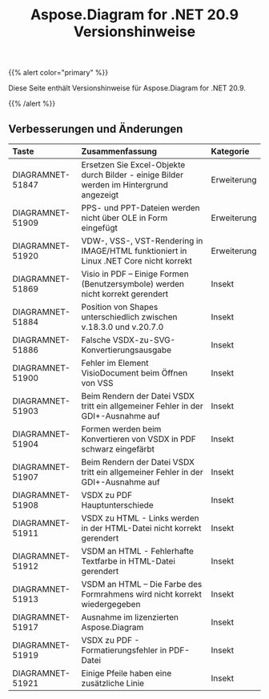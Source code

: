 ﻿---
title: Aspose.Diagram for .NET 20.9 Versionshinweise
type: docs
weight: 13
url: /de/net/aspose-diagram-for-net-20-9-release-notes/
---
{{% alert color="primary" %}}

Diese Seite enthält Versionshinweise für Aspose.Diagram for .NET 20.9.

{{% /alert %}}
## **Verbesserungen und Änderungen**  ##

|**Taste**|**Zusammenfassung**|**Kategorie**|
|:- |:- |:- |
|DIAGRAMNET-51847|Ersetzen Sie Excel-Objekte durch Bilder - einige Bilder werden im Hintergrund angezeigt|Erweiterung|
|DIAGRAMNET-51909|PPS- und PPT-Dateien werden nicht über OLE in Form eingefügt|Erweiterung|
|DIAGRAMNET-51920|VDW-, VSS-, VST-Rendering in IMAGE/HTML funktioniert in Linux .NET Core nicht korrekt|Erweiterung|
|DIAGRAMNET-51869|Visio in PDF – Einige Formen (Benutzersymbole) werden nicht korrekt gerendert|Insekt|
|DIAGRAMNET-51884|Position von Shapes unterschiedlich zwischen v.18.3.0 und v.20.7.0|Insekt|
|DIAGRAMNET-51886|Falsche VSDX-zu-SVG-Konvertierungsausgabe|Insekt|
|DIAGRAMNET-51900|Fehler im Element VisioDocument beim Öffnen von VSS|Insekt|
|DIAGRAMNET-51903|Beim Rendern der Datei VSDX tritt ein allgemeiner Fehler in der GDI+-Ausnahme auf|Insekt|
|DIAGRAMNET-51904|Formen werden beim Konvertieren von VSDX in PDF schwarz eingefärbt|Insekt|
|DIAGRAMNET-51907|Beim Rendern der Datei VSDX tritt ein allgemeiner Fehler in der GDI+-Ausnahme auf|Insekt|
|DIAGRAMNET-51908|VSDX zu PDF Hauptunterschiede|Insekt|
|DIAGRAMNET-51911|VSDX zu HTML - Links werden in der HTML-Datei nicht korrekt gerendert|Insekt|
|DIAGRAMNET-51912|VSDM an HTML - Fehlerhafte Textfarbe in HTML-Datei gerendert|Insekt|
|DIAGRAMNET-51913|VSDM an HTML – Die Farbe des Formrahmens wird nicht korrekt wiedergegeben|Insekt|
|DIAGRAMNET-51917|Ausnahme im lizenzierten Aspose.Diagram|Insekt|
|DIAGRAMNET-51919|VSDX zu PDF - Formatierungsfehler in PDF-Datei|Insekt|
|DIAGRAMNET-51921|Einige Pfeile haben eine zusätzliche Linie|Insekt|

